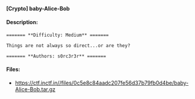 #### [Crypto] baby-Alice-Bob  

#### Description:   

```
======= **Difficulty: Medium** =======

Things are not always so direct...or are they?

======= **Authors: s0rc3r3r** =======
```

#### Files:   

* https://ctf.inctf.in//files/0c5e8c84aadc207fe56d37b79fb0d4be/baby-Alice-Bob.tar.gz  
